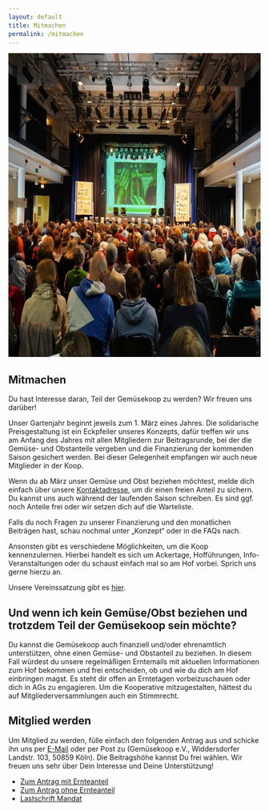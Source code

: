 ```yaml
---
layout: default
title: Mitmachen
permalink: /mitmachen
---
```

<img alt="Menschen sitzen im Saal" width="740" height="606" src="/assets/images/mitmachen/bieterrunde.jpg"/>

## Mitmachen
Du hast Interesse daran, Teil der Gemüsekoop zu werden? Wir freuen uns darüber!

Unser Gartenjahr beginnt jeweils zum 1. März eines Jahres. Die solidarische Preisgestaltung ist ein Eckpfeiler unseres Konzepts, dafür treffen wir uns am Anfang des Jahres mit allen Mitgliedern zur Beitragsrunde, bei der die Gemüse- und Obstanteile vergeben und die Finanzierung der kommenden Saison gesichert werden. Bei dieser Gelegenheit empfangen wir auch neue Mitglieder in der Koop.

Wenn du ab März unser Gemüse und Obst beziehen möchtest, melde dich einfach über unsere [Kontaktadresse](/kontakt), um dir einen freien Anteil zu sichern.
Du kannst uns auch während der laufenden Saison schreiben. Es sind ggf. noch Anteile frei oder wir setzen dich auf die Warteliste. 

Falls du noch Fragen zu unserer Finanzierung und den monatlichen Beiträgen hast, schau nochmal unter „Konzept“ oder in die FAQs nach.

Ansonsten gibt es verschiedene Möglichkeiten, um die Koop kennenzulernen. Hierbei handelt es sich um Ackertage, Hofführungen, Info-Veranstaltungen oder du schaust einfach mal so am Hof vorbei. Sprich uns gerne hierzu an.

Unsere Vereinssatzung gibt es [hier](/assets/files/satzung.pdf).

## Und wenn ich kein Gemüse/Obst beziehen und trotzdem Teil der Gemüsekoop sein möchte?
Du kannst die Gemüsekoop auch finanziell und/oder ehrenamtlich unterstützen, ohne einen Gemüse- und Obstanteil zu beziehen. In diesem Fall würdest du unsere regelmäßigen Erntemails mit aktuellen Informationen zum Hof bekommen und frei entscheiden, ob und wie du dich am Hof einbringen magst. Es steht dir offen an Erntetagen vorbeizuschauen oder dich in AGs zu engagieren. Um die Kooperative mitzugestalten, hättest du auf Mitgliederversammlungen auch ein Stimmrecht.

## Mitglied werden
Um Mitglied zu werden, fülle einfach den folgenden Antrag aus und schicke ihn uns per [E-Mail](/kontakt) oder per Post zu (Gemüsekoop e.V., Widdersdorfer Landstr. 103, 50859 Köln). Die Beitragshöhe kannst Du frei wählen. Wir freuen uns sehr über Dein Interesse und Deine Unterstützung!

* [Zum Antrag mit Ernteanteil](/assets/files/Beitrittsantrag-mit.pdf)
* [Zum Antrag ohne Ernteanteil](/assets/files/Beitrittsantrag-ohne.pdf)
* [Lastschrift Mandat](/assets/files/Lastschrift-Mandat.pdf)
